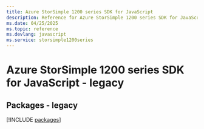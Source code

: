 ```yaml
---
title: Azure StorSimple 1200 series SDK for JavaScript
description: Reference for Azure StorSimple 1200 series SDK for JavaScript
ms.date: 04/25/2025
ms.topic: reference
ms.devlang: javascript
ms.service: storsimple1200series
---
```

# Azure StorSimple 1200 series SDK for JavaScript - legacy
## Packages - legacy
[!INCLUDE [packages](storsimple-1200-series-index.md)]